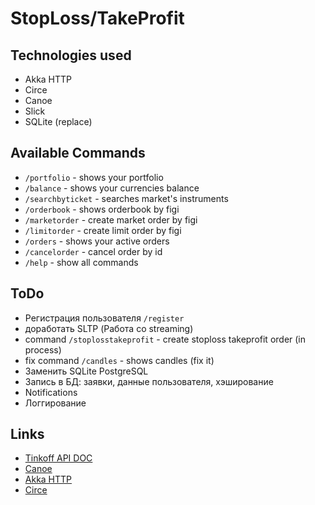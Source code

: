 # StopLoss/TakeProfit
## Technologies used
- Akka HTTP
- Circe
- Canoe
- Slick 
- SQLite (replace)

## Available Commands
- `/portfolio` - shows your portfolio
- `/balance` - shows your currencies balance
- `/searchbyticket` - searches market's instruments
- `/orderbook` - shows orderbook by figi
- `/marketorder` - create market order by figi
- `/limitorder` - create limit order by figi
- `/orders` - shows your active orders
- `/cancelorder` - cancel order by id
- `/help` - show all commands

## ToDo
- Регистрация пользователя `/register`
- доработать SLTP (Работа со streaming)
- command `/stoplosstakeprofit` - create stoploss takeprofit order (in process)
- fix command `/candles` - shows candles (fix it)
- Заменить SQLite PostgreSQL
- Запись в БД: заявки, данные пользователя, хэширование
- Notifications
- Логгирование

## Links
- [Tinkoff API DOC](https://tinkoffcreditsystems.github.io/invest-openapi/)
- [Canoe](https://github.com/augustjune/canoe)
- [Akka HTTP](https://doc.akka.io/docs/akka-http/current/)
- [Circe](https://circe.github.io/circe/)
